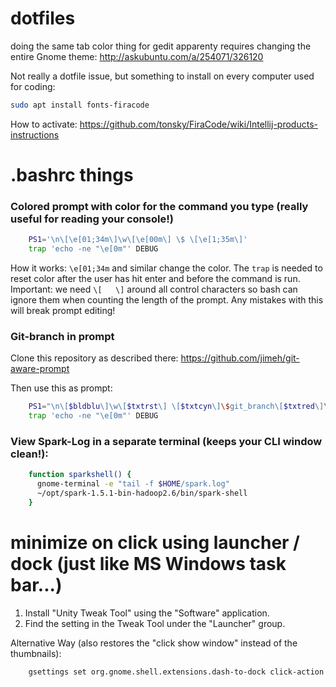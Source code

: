 dotfiles
========

doing the same tab color thing for gedit apparenty requires changing the entire Gnome theme: 
http://askubuntu.com/a/254071/326120

Not really a dotfile issue, but something to install on every computer used for coding:
```bash
sudo apt install fonts-firacode
```
How to activate: https://github.com/tonsky/FiraCode/wiki/Intellij-products-instructions

.bashrc things
==============

### Colored prompt with color for the command you type (really useful for reading your console!)

```bash
    PS1='\n\[\e[01;34m\]\w\[\e[00m\] \$ \[\e[1;35m\]'
    trap 'echo -ne "\e[0m"' DEBUG
```

How it works: `\e[01;34m` and similar change the color. The `trap` is needed to reset color after the user has hit enter and before the command is run.
Important: we need `\[   \]` around all control characters so bash can ignore them when counting the length of the prompt. Any mistakes with this will break prompt editing!

### Git-branch in prompt

Clone this repository as described there: https://github.com/jimeh/git-aware-prompt

Then use this as prompt:
```bash
    PS1="\n\[$bldblu\]\w\[$txtrst\] \[$txtcyn\]\$git_branch\[$txtred\]\$git_dirty\[$txtrst\]\$ \[$bldpur\]"
    trap 'echo -ne "\e[0m"' DEBUG
```

### View Spark-Log in a separate terminal (keeps your CLI window clean!):
```bash
    function sparkshell() {
      gnome-terminal -e "tail -f $HOME/spark.log"
      ~/opt/spark-1.5.1-bin-hadoop2.6/bin/spark-shell
    }
```

# minimize on click using launcher / dock (just like MS Windows task bar...)

1. Install "Unity Tweak Tool" using the "Software" application.
2. Find the setting in the Tweak Tool under the "Launcher" group.

Alternative Way (also restores the "click show window" instead of the thumbnails):
```bash
    gsettings set org.gnome.shell.extensions.dash-to-dock click-action 'minimize'
```
